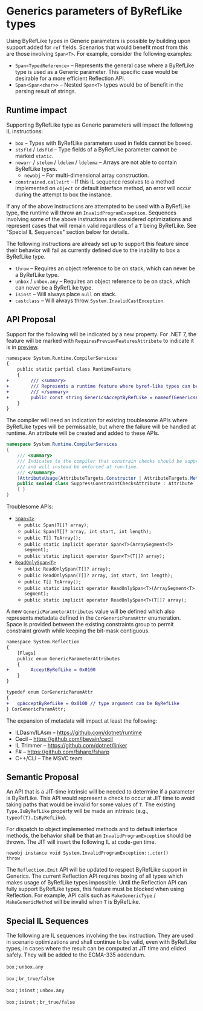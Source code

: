 # Generics parameters of ByRefLike types

Using ByRefLike types in Generic parameters is possible by building upon support added for `ref` fields. Scenarios that would benefit most from this are those involving `Span<T>`. For example, consider the following examples:

- `Span<TypedReference>` &ndash; Represents the general case where a ByRefLike type is used as a Generic parameter. This specific case would be desirable for a more efficient Reflection API.
- `Span<Span<char>>` &ndash; Nested `Span<T>` types would be of benefit in the parsing result of strings.

## Runtime impact

Supporting ByRefLike type as Generic parameters will impact the following IL instructions:

- `box` &ndash; Types with ByRefLike parameters used in fields cannot be boxed.
- `stsfld` / `ldsfld` &ndash; Type fields of a ByRefLike parameter cannot be marked `static`.
- `newarr` / `stelem` / `ldelem` / `ldelema` &ndash; Arrays are not able to contain ByRefLike types.
    - `newobj` &ndash; For multi-dimensional array construction.
- `constrained.callvirt` &ndash; If this IL sequence resolves to a method implemented on `object` or default interface method, an error will occur during the attempt to box the instance.

If any of the above instructions are attempted to be used with a ByRefLike type, the runtime will throw an `InvalidProgramException`. Sequences involving some of the above instructions are considered optimizations and represent cases that will remain valid regardless of a `T` being ByRefLike. See "Special IL Sequences" section below for details.

The following instructions are already set up to support this feature since their behavior will fail as currently defined due to the inability to box a ByRefLike type.

- `throw` &ndash; Requires an object reference to be on stack, which can never be a ByRefLike type.
- `unbox` / `unbox.any` &ndash; Requires an object reference to be on stack, which can never be a ByRefLike type.
- `isinst` &ndash; Will always place `null` on stack.
- `castclass` &ndash; Will always throw `System.InvalidCastException`.

## API Proposal

Support for the following will be indicated by a new property. For .NET 7, the feature will be marked with `RequiresPreviewFeaturesAttribute` to indicate it is in [preview](https://github.com/dotnet/designs/blob/main/accepted/2021/preview-features/preview-features.md).

```diff
namespace System.Runtime.CompilerServices
{
    public static partial class RuntimeFeature
    {
+        /// <summary>
+        /// Represents a runtime feature where byref-like types can be used in Generic parameters.
+        /// </summary>
+        public const string GenericsAcceptByRefLike = nameof(GenericsAcceptByRefLike);
    }
}
```

The compiler will need an indication for existing troublesome APIs where ByRefLike types will be permissable, but where the failure will be handled at runtime. An attribute will be created and added to these APIs.

```csharp
namespace System.Runtime.CompilerServices
{
    /// <summary>
    /// Indicates to the compiler that constrain checks should be suppressed
    /// and will instead be enforced at run-time.
    /// </summary>
    [AttributeUsage(AttributeTargets.Constructor | AttributeTargets.Method | AttributeTargets.Property)]
    public sealed class SuppressConstraintChecksAttribute : Attribute
    { }
}
```

Troublesome APIs:
- [`Span<T>`](https://docs.microsoft.com/dotnet/api/system.span-1)
    - `public Span(T[]? array);`
    - `public Span(T[]? array, int start, int length);`
    - `public T[] ToArray();`
    - `public static implicit operator Span<T>(ArraySegment<T> segment);`
    - `public static implicit operator Span<T>(T[]? array);`
- [`ReadOnlySpan<T>`](https://docs.microsoft.com/dotnet/api/system.readonlyspan-1)
    - `public ReadOnlySpan(T[]? array);`
    - `public ReadOnlySpan(T[]? array, int start, int length);`
    - `public T[] ToArray();`
    - `public static implicit operator ReadOnlySpan<T>(ArraySegment<T> segment);`
    - `public static implicit operator ReadOnlySpan<T>(T[]? array);`

A new `GenericParameterAttributes` value will be defined which also represents metadata defined in the `CorGenericParamAttr` enumeration. Space is provided between the existing constraints group to permit constraint growth while keeping the bit-mask contiguous.

```diff
namespace System.Reflection
{
    [Flags]
    public enum GenericParameterAttributes
    {
+        AcceptByRefLike = 0x0100
    }
}
```

```diff
typedef enum CorGenericParamAttr
{
+   gpAcceptByRefLike = 0x0100 // type argument can be ByRefLike
} CorGenericParamAttr;
```

The expansion of metadata will impact at least the following:

- ILDasm/ILAsm &ndash; https://github.com/dotnet/runtime
- Cecil &ndash; https://github.com/jbevain/cecil
- IL Trimmer &ndash; https://github.com/dotnet/linker
- F# &ndash; https://github.com/fsharp/fsharp
- C++/CLI &ndash; The MSVC team

## Semantic Proposal

An API that is a JIT-time intrinsic will be needed to determine if a parameter is ByRefLike. This API would represent a check to occur at JIT time to avoid taking paths that would be invalid for some values of `T`. The existing `Type.IsByRefLike` property will be made an intrinsic (e.g., `typeof(T).IsByRefLike`).

For dispatch to object implemented methods and to default interface methods, the behavior shall be that an `InvalidProgramException` should be thrown. The JIT will insert the following IL at code-gen time.

```
newobj instance void System.InvalidProgramException::.ctor()
throw
```

The `Reflection.Emit` API will be updated to respect ByRefLike support in Generics. The current Reflection API requires boxing of all types which makes usage of ByRefLike types impossible. Until the Reflection API can fully support ByRefLike types, this feature must be blocked when using Reflection. For example, API calls such as `MakeGenericType` / `MakeGenericMethod` will be invalid when `T` is ByRefLike.

## Special IL Sequences

The following are IL sequences involving the `box` instruction. They are used in scenario optimizations and shall continue to be valid, even with ByRefLike types, in cases where the result can be computed at JIT time and elided safely. They will be added to the ECMA-335 addendum.

`box` ; `unbox.any`

`box` ; `br_true/false`

`box` ; `isinst` ; `unbox.any`

`box` ; `isinst` ; `br_true/false`
